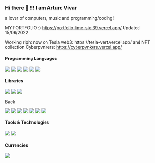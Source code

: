 ### Hi there 👋 !!! I am Arturo Vivar,

 a lover of computers, music and programming/coding!
 
 MY PORTFOLIO :) https://portfolio-lime-six-39.vercel.app/ Updated 15/06/2022
 
 Working right now on Tesla web3: https://tesla-vert.vercel.app/
 and NFT collection Cyberpvnkers: https://cyberpvnkers.vercel.app/
 

<h4>Programming Languages</h4>
<p>
  <img src="https://img.shields.io/badge/JavaScript-F7DF1E?style=for-the-badge&logo=javascript&logoColor=black">
  <img src="https://img.shields.io/badge/HTML5-E34F26?style=for-the-badge&logo=html5&logoColor=white">
  <img src="https://img.shields.io/badge/CSS3-1572B6?style=for-the-badge&logo=css3&logoColor=white">
  <img src="https://img.shields.io/badge/React-20232A?style=for-the-badge&logo=react&logoColor=61DAFB">
  <img src="https://img.shields.io/badge/Solidity-e6e6e6?style=for-the-badge&logo=solidity&logoColor=black">
  <img src="https://img.shields.io/badge/typescript-%23007ACC.svg?style=for-the-badge&logo=typescript&logoColor=white">
 
  </p>
  
  <h4>Libraries</h4>
<p>
  <img src="https://img.shields.io/badge/threejs-black?style=for-the-badge&logo=three.js&logoColor=white">
 <img src="https://img.shields.io/badge/SASS-hotpink.svg?style=for-the-badge&logo=SASS&logoColor=white">
 <img src="https://img.shields.io/badge/JWT-black?style=for-the-badge&logo=JSON%20web%20tokens">
  </p>
  
   Back
</h3> 
<p>
  <img src="https://img.shields.io/badge/Node.js-339933?style=for-the-badge&logo=nodedotjs&logoColor=white">
  <img src="https://img.shields.io/badge/Express.js-000000?style=for-the-badge&logo=express&logoColor=white">
  <img src="https://img.shields.io/badge/MongoDB-white?style=for-the-badge&logo=mongodb&logoColor=4EA94B">
  <img src="https://img.shields.io/badge/Mongoose-00C58E?style=for-the-badge">
  <img src="https://img.shields.io/badge/next.js-000000?style=for-the-badge&logo=nextdotjs&logoColor=white">
  <img src="https://img.shields.io/badge/Socket.io-010101?&style=for-the-badge&logo=Socket.io&logoColor=white">
  <img src="https://img.shields.io/badge/Firebase-039BE5?style=for-the-badge&logo=Firebase&logoColor=white">
 
</p>

<h4>Tools & Technologies</h4>
<p>
  <img src="https://img.shields.io/badge/Git-F05032?style=for-the-badge&logo=git&logoColor=white">
  <img src="https://img.shields.io/badge/GitHub-100000?style=for-the-badge&logo=github&logoColor=white">
</p>

<h4>Currencies</h4>
<p>
  <img src="https://img.shields.io/badge/Ethereum-3C3C3D?style=for-the-badge&logo=Ethereum&logoColor=white">
 
</p>
